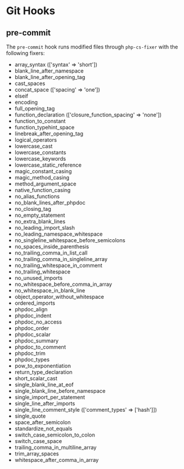 # Git Hooks

## pre-commit

The ```pre-commit``` hook runs modified files through ```php-cs-fixer``` with the following fixers:

* array_syntax (['syntax' => 'short'])
* blank_line_after_namespace
* blank_line_after_opening_tag
* cast_spaces
* concat_space (['spacing' => 'one'])
* elseif
* encoding
* full_opening_tag
* function_declaration (['closure_function_spacing' => 'none'])
* function_to_constant
* function_typehint_space
* linebreak_after_opening_tag
* logical_operators
* lowercase_cast
* lowercase_constants
* lowercase_keywords
* lowercase_static_reference
* magic_constant_casing
* magic_method_casing
* method_argument_space
* native_function_casing
* no_alias_functions
* no_blank_lines_after_phpdoc
* no_closing_tag
* no_empty_statement
* no_extra_blank_lines
* no_leading_import_slash
* no_leading_namespace_whitespace
* no_singleline_whitespace_before_semicolons
* no_spaces_inside_parenthesis
* no_trailing_comma_in_list_call
* no_trailing_comma_in_singleline_array
* no_trailing_whitespace_in_comment
* no_trailing_whitespace
* no_unused_imports
* no_whitespace_before_comma_in_array
* no_whitespace_in_blank_line
* object_operator_without_whitespace
* ordered_imports
* phpdoc_align
* phpdoc_indent
* phpdoc_no_access
* phpdoc_order
* phpdoc_scalar
* phpdoc_summary
* phpdoc_to_comment
* phpdoc_trim
* phpdoc_types
* pow_to_exponentiation
* return_type_declaration
* short_scalar_cast
* single_blank_line_at_eof
* single_blank_line_before_namespace
* single_import_per_statement
* single_line_after_imports
* single_line_comment_style (['comment_types' => ['hash']])
* single_quote
* space_after_semicolon
* standardize_not_equals
* switch_case_semicolon_to_colon
* switch_case_space
* trailing_comma_in_multiline_array
* trim_array_spaces
* whitespace_after_comma_in_array
